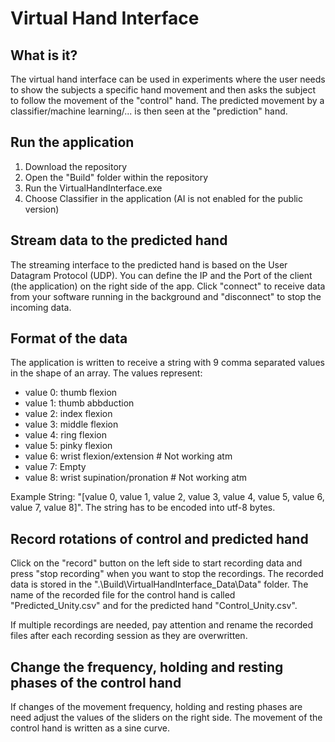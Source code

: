# Virtual Hand Interface

## What is it?
The virtual hand interface can be used in experiments where the user needs to show the subjects a specific hand movement and then asks the subject to follow the movement of the "control" hand. The predicted movement by a classifier/machine learning/... is then seen at the "prediction" hand. 

## Run the application
1) Download the repository 
2) Open the "Build" folder within the repository
3) Run the VirtualHandInterface.exe
4) Choose Classifier in the application (AI is not enabled for the public version)

## Stream data to the predicted hand
The streaming interface to the predicted hand is based on the User Datagram Protocol (UDP). You can define the IP and the Port of the client (the application) on the right side of the app. Click "connect" to receive data from your software running in the background and "disconnect" to stop the incoming data. 

## Format of the data
The application is written to receive a string with 9 comma separated values in the shape of an array. The values represent:
- value 0: thumb flexion
- value 1: thumb abbduction
- value 2: index flexion
- value 3: middle flexion
- value 4: ring flexion
- value 5: pinky flexion
- value 6: wrist flexion/extension # Not working atm
- value 7: Empty
- value 8: wrist supination/pronation # Not working atm

Example String: "[value 0, value 1, value 2, value 3, value 4, value 5, value 6, value 7, value 8]". The string has to be encoded into utf-8 bytes. 

## Record rotations of control and predicted hand
Click on the "record" button on the left side to start recording data and press "stop recording" when you want to stop the recordings. The recorded data is stored in the ".\Build\VirtualHandInterface_Data\Data\" folder. The name of the recorded file for the control hand is called "Predicted_Unity.csv" and for the predicted hand "Control_Unity.csv".

If multiple recordings are needed, pay attention and rename the recorded files after each recording session as they are overwritten. 

## Change the frequency, holding and resting phases of the control hand
If changes of the movement frequency, holding and resting phases are need adjust the values of the sliders on the right side. The movement of the control hand is written as a sine curve. 
